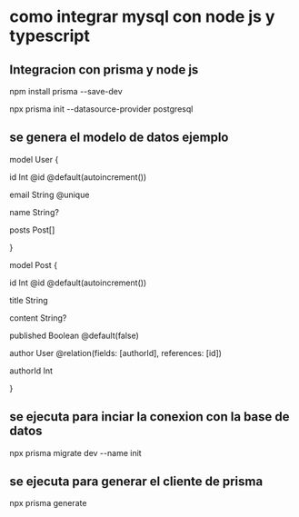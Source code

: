 # como integrar mysql con node js y typescript
## Integracion con prisma y node js 
npm install prisma --save-dev

npx prisma init --datasource-provider postgresql
## se genera el modelo de datos ejemplo
model User {

  id    Int     @id @default(autoincrement())

  email String  @unique

  name  String?

  posts Post[]

}


model Post {

  id        Int     @id @default(autoincrement())

  title     String

  content   String?

  published Boolean @default(false)

  author    User    @relation(fields: [authorId], references: [id])

  authorId  Int

}
## se ejecuta para inciar la conexion con la base de datos
npx prisma migrate dev --name init
## se ejecuta para generar el cliente de prisma

npx prisma generate